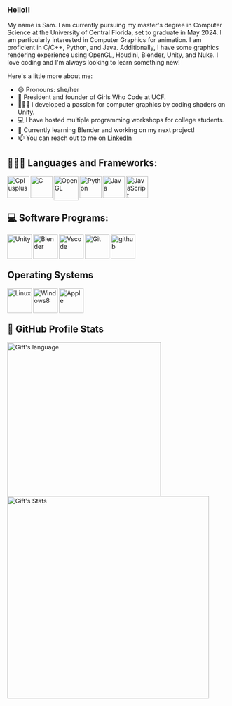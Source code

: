 ### Hello!!
My name is Sam. I am currently pursuing my master's degree in Computer Science at the University of Central Florida, set to graduate in May 2024. I am particularly interested in Computer Graphics for animation. I am proficient in C/C++, Python, and Java. Additionally, I have some graphics rendering experience using OpenGL, Houdini, Blender, Unity, and Nuke. I love coding and I'm always looking to learn something new! 

Here's a little more about me:

- 😄 Pronouns: she/her
- 🧠 President and founder of Girls Who Code at UCF.
- 👩🏼‍💻 I developed a passion for computer graphics by coding shaders on Unity.
- 💻 I have hosted multiple programming workshops for college students.
- 🔭 Currently learning Blender and working on my next project!
- 📫 You can reach out to me on [LinkedIn](https://www.linkedin.com/in/samanthasanchezjuarez/)


## 👩🏼‍💻 Languages and Frameworks:
<div>
<img align="left" alt="Cplusplus" width="50px" src="https://cdn.jsdelivr.net/gh/devicons/devicon/icons/cplusplus/cplusplus-original.svg" />
<img align="left" alt="C" width="50px" src="https://cdn.jsdelivr.net/gh/devicons/devicon/icons/c/c-plain.svg" />
<img align="left" alt="OpenGL" width="56px" src="https://cdn.jsdelivr.net/gh/devicons/devicon/icons/opengl/opengl-original.svg" />
<img align="left" alt="Python" width="50px" src="https://cdn.jsdelivr.net/gh/devicons/devicon/icons/python/python-plain.svg" />
<img align="left" alt="Java" width="50px" src="https://cdn.jsdelivr.net/gh/devicons/devicon/icons/java/java-plain.svg" /> 
<img align="left" alt="JavaScript" width="50px" src="https://cdn.jsdelivr.net/gh/devicons/devicon/icons/javascript/javascript-original.svg" /> 
<br>
</div>
<br>
<br>

## 💻 Software Programs:
<div>
<img align="left" alt="Unity" width="56px" src="https://cdn.jsdelivr.net/gh/devicons/devicon/icons/unity/unity-original.svg" />
<img align="left" alt="Blender" width="56px" src="https://cdn.jsdelivr.net/gh/devicons/devicon/icons/blender/blender-original.svg" />
<img align="left" alt="Vscode" width="56px" src="https://cdn.jsdelivr.net/gh/devicons/devicon/icons/vscode/vscode-original.svg" />  
<img align="left" alt="Git" width="56px" src="https://cdn.jsdelivr.net/gh/devicons/devicon/icons/git/git-plain.svg" /> 
<img align="left" alt="github" width="56px" src="https://cdn.jsdelivr.net/gh/devicons/devicon/icons/github/github-original.svg" />
<br>
</div>
<br>
<br>

## Operating Systems 
<div>
<img align="left" alt="Linux" width="56px" src="https://cdn.jsdelivr.net/gh/devicons/devicon/icons/linux/linux-original.svg" />
<img align="left" alt="Windows8" width="56px" src="https://cdn.jsdelivr.net/gh/devicons/devicon/icons/windows8/windows8-original.svg" />
<img align="left" alt="Apple" width="56px" src="https://cdn.jsdelivr.net/gh/devicons/devicon/icons/apple/apple-original.svg" />
<br>
</div>
<br>
<br>

## 🎯 GitHub Profile Stats
<div>
  <img align="center" src="https://github-readme-stats.vercel.app/api/top-langs?username=samsannchez&langs_count=10&show_icons=true&locale=en&layout=compact&theme=dracula" alt="Gift's language" width="350px"/>
  <img align="center" src="https://github-readme-stats.vercel.app/api?username=samsannchez&show_icons=true&theme=dracula" alt="Gift's Stats" width="460px"/>
  
</div>

